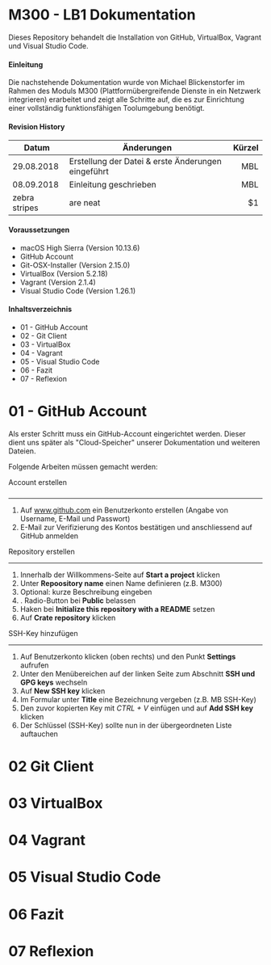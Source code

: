 M300 - LB1 Dokumentation
======

Dieses Repository behandelt die Installation von GitHub, VirtualBox, Vagrant und Visual Studio Code.

#### Einleitung

Die nachstehende Dokumentation wurde von Michael Blickenstorfer im Rahmen des Moduls M300 (Plattformübergreifende Dienste in ein Netzwerk integrieren)
erarbeitet und zeigt alle Schritte auf, die es zur Einrichtung einer vollständig funktionsfähigen Toolumgebung benötigt.

#### Revision History

| Datum         | Änderungen                                                | Kürzel  |
| ------------- |-----------------------------------------------------------| -------:|
| 29.08.2018    | Erstellung der Datei & erste Änderungen eingeführt        |   MBL   |
| 08.09.2018    | Einleitung geschrieben                                    |   MBL   |
| zebra stripes | are neat                                                  |    $1   |

#### Voraussetzungen
* macOS High Sierra (Version 10.13.6)
* GitHub Account
* Git-OSX-Installer (Version 2.15.0)
* VirtualBox (Version 5.2.18)
* Vagrant (Version 2.1.4)
* Visual Studio Code (Version 1.26.1)

#### Inhaltsverzeichnis
* 01 - GitHub Account
* 02 - Git Client
* 03 - VirtualBox
* 04 - Vagrant
* 05 - Visual Studio Code
* 06 - Fazit
* 07 - Reflexion

01 - GitHub Account
======

Als erster Schritt muss ein GitHub-Account eingerichtet werden. Dieser dient uns später als "Cloud-Speicher" unserer Dokumentation und weiteren Dateien.

Folgende Arbeiten müssen gemacht werden:

Account erstellen
###
***
1. Auf www.github.com ein Benutzerkonto erstellen (Angabe von Username, E-Mail und Passwort)
2. E-Mail zur Verifizierung des Kontos bestätigen und anschliessend auf GitHub anmelden


Repository erstellen
***
1. Innerhalb der Willkommens-Seite auf <strong>Start a project</strong> klicken
2. Unter <strong>Repoository name</strong> einen Name definieren (z.B. M300)
3. Optional: kurze Beschreibung eingeben
4. . Radio-Button bei <strong>Public</strong> belassen
5. Haken bei <strong>Initialize this repository with a README</strong> setzen
6. Auf <strong>Crate repository</strong> klicken
   

SSH-Key hinzufügen
***
1.  Auf Benutzerkonto klicken (oben rechts) und den Punkt <strong>Settings</strong> aufrufen
2.  Unter den Menübereichen auf der linken Seite zum Abschnitt <strong>SSH und GPG keys</strong> wechseln
3.  Auf <strong>New SSH key</strong> klicken
4.  Im Formular unter <strong>Title</strong> eine Bezeichnung vergeben (z.B. MB SSH-Key)
5.  Den zuvor kopierten Key mit <i>CTRL + V</i> einfügen und auf <strong>Add SSH key</strong> klicken
6.  Der Schlüssel (SSH-Key) sollte nun in der übergeordneten Liste auftauchen


02 Git Client
======

03 VirtualBox
======

04 Vagrant
======

05 Visual Studio Code
======

06 Fazit
======

07 Reflexion
======